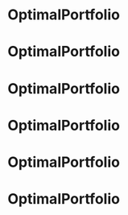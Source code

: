 # OptimalPortfolio
# OptimalPortfolio
# OptimalPortfolio
# OptimalPortfolio
# OptimalPortfolio
# OptimalPortfolio

